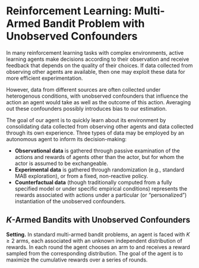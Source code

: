 # Reinforcement Learning: Multi-Armed Bandit Problem with Unobserved Confounders
In many reinforcement learning tasks with complex environments, active learning agents make decisions according to their observation and receive feedback that depends on the quality of their choices. If data collected from observing other agents are available, then one may exploit these data for more efficient experimentation. 

However, data from different sources are often collected under heterogenous conditions, with unobserved confounders that influence the action an agent would take as well as the outcome of
this action. Averaging out these confounders possibly introduces bias to our estimation.

The goal of our agent is to quickly learn about its environment by consolidating data collected from observing other agents and data collected through its own experience. Three types of data may be employed by an autonomous agent to inform its decision-making:
+ **Observational data** is gathered through passive examination of the actions and rewards of agents other than the actor, but for whom the actor is assumed to be exchangeable.
+ **Experimental data** is gathered through randomization (e.g., standard MAB exploration), or from a fixed, non-reactive policy.
+ **Counterfactual data** (though traditionally computed from a fully specified model or under specific empirical conditions) represents the rewards associated with actions under a particular (or “personalized”) instantiation of the unobserved confounders.

## $K$-Armed Bandits with Unobserved Confounders
**Setting.** In standard multi-armed bandit problems, an agent is faced with $K\geq 2$ arms, each associated with an unknown independent distribution of rewards. In each round the agent chooses an arm to and receives a reward sampled from the corresponding distribution. The goal of the agent is to maximize the cumulative rewards over a series of rounds.
